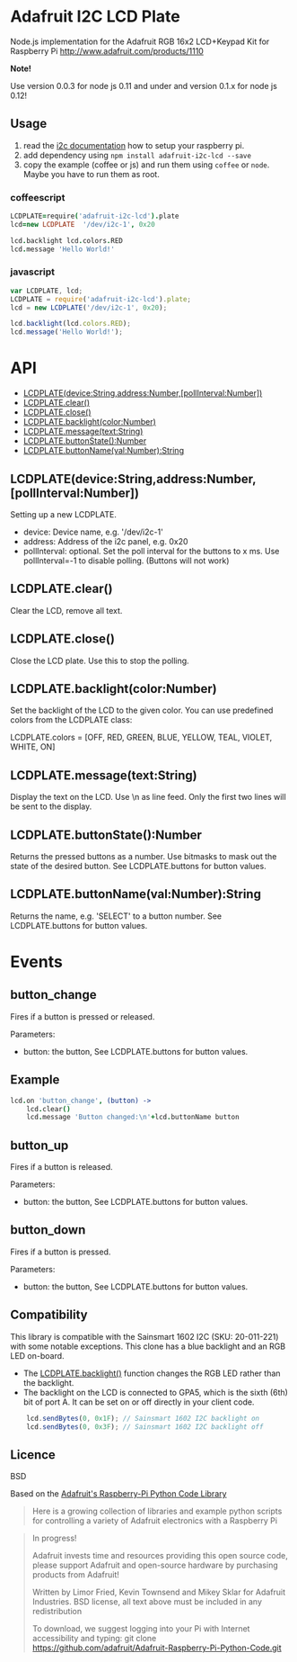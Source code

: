 # Adafruit I2C LCD Plate

Node.js implementation for the Adafruit RGB 16x2 LCD+Keypad Kit for Raspberry Pi 
http://www.adafruit.com/products/1110

**Note!**

Use version 0.0.3 for node js 0.11 and under and version 0.1.x for node js 0.12!


## Usage

1. read the [i2c documentation](https://www.npmjs.org/package/i2c) how to setup your raspberry pi.
2. add dependency using ```npm install adafruit-i2c-lcd --save```
3. copy the example (coffee or js) and run them using ```coffee``` or ```node```. Maybe you have to run them as root.

### coffeescript

```coffeescript
LCDPLATE=require('adafruit-i2c-lcd').plate
lcd=new LCDPLATE  '/dev/i2c-1', 0x20

lcd.backlight lcd.colors.RED
lcd.message 'Hello World!'
```

### javascript

```javascript
var LCDPLATE, lcd;
LCDPLATE = require('adafruit-i2c-lcd').plate;
lcd = new LCDPLATE('/dev/i2c-1', 0x20);

lcd.backlight(lcd.colors.RED);
lcd.message('Hello World!');

```

API
====

  - [LCDPLATE(device:String,address:Number,[pollInterval:Number])](#lcdplatedevicestringaddressnumberpollintervalnumber)
  - [LCDPLATE.clear()](#lcdplateclear)
  - [LCDPLATE.close()](#lcdplateclose)
  - [LCDPLATE.backlight(color:Number)](#lcdplatebacklightcolornumber)
  - [LCDPLATE.message(text:String)](#lcdplatemessagetextstring)
  - [LCDPLATE.buttonState():Number](#lcdplatebuttonstatenumber)
  - [LCDPLATE.buttonName(val:Number):String](#lcdplatebuttonnamevalnumberstring)

## LCDPLATE(device:String,address:Number,[pollInterval:Number])

Setting up a new LCDPLATE. 

- device: Device name, e.g. '/dev/i2c-1'
- address: Address of the i2c panel, e.g. 0x20
- pollInterval: optional. Set the poll interval for the buttons to x ms. Use pollInterval=-1 to disable polling. (Buttons will not work)

## LCDPLATE.clear()

Clear the LCD, remove all text.

## LCDPLATE.close()

Close the LCD plate. Use this to stop the polling.

## LCDPLATE.backlight(color:Number)

Set the backlight of the LCD to the given color. You can use predefined colors from the LCDPLATE class: 

LCDPLATE.colors = [OFF, RED, GREEN, BLUE, YELLOW, TEAL, VIOLET, WHITE, ON]


## LCDPLATE.message(text:String)

Display the text on the LCD. Use \n as line feed. Only the first two lines will be sent to the display.

## LCDPLATE.buttonState():Number

Returns the pressed buttons as a number. Use bitmasks to mask out the state of the desired button. See LCDPLATE.buttons for button values.

## LCDPLATE.buttonName(val:Number):String

Returns the name, e.g. 'SELECT' to a button number. See LCDPLATE.buttons for button values.

# Events

## button_change

Fires if a button is pressed or released. 

Parameters:   
    
* button: the button, See LCDPLATE.buttons for button values.

## Example
```coffeescript
lcd.on 'button_change', (button) ->
    lcd.clear()
	lcd.message 'Button changed:\n'+lcd.buttonName button
```

## button_up

Fires if a button is released. 

Parameters:   
    
* button: the button, See LCDPLATE.buttons for button values.


## button_down

Fires if a button is pressed.

Parameters:   
    
* button: the button, See LCDPLATE.buttons for button values.

## Compatibility

This library is compatible with the Sainsmart 1602 I2C (SKU: 20-011-221)
with some notable exceptions.  This clone has a blue backlight and an
RGB LED on-board.

* The [LCDPLATE.backlight()](#lcdplatebacklightcolornumber) function
changes the RGB LED rather than the backlight.
* The backlight on the LCD is connected to GPA5, which is the sixth (6th)
bit of port A.  It can be set on or off directly in your client code.

```javascript
    lcd.sendBytes(0, 0x1F); // Sainsmart 1602 I2C backlight on
    lcd.sendBytes(0, 0x3F); // Sainsmart 1602 I2C backlight off
```


## Licence
BSD

Based on the [Adafruit's Raspberry-Pi Python Code Library](https://github.com/adafruit/Adafruit-Raspberry-Pi-Python-Code.git)

>  Here is a growing collection of libraries and example python scripts
>  for controlling a variety of Adafruit electronics with a Raspberry Pi
  
>  In progress!
>
>  Adafruit invests time and resources providing this open source code,
>  please support Adafruit and open-source hardware by purchasing
>  products from Adafruit!
>
>  Written by Limor Fried, Kevin Townsend and Mikey Sklar for Adafruit Industries.
>  BSD license, all text above must be included in any redistribution
>
>  To download, we suggest logging into your Pi with Internet accessibility and typing:
>  git clone https://github.com/adafruit/Adafruit-Raspberry-Pi-Python-Code.git
